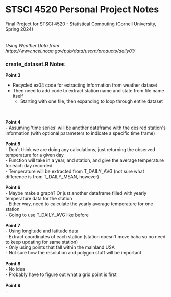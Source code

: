 <h1>STSCI 4520 Personal Project Notes</h1>
Final Project for STSCI 4520 - Statistical Computing (Cornell University, Spring 2024)
<br>
<br>
<br>
<i>Using Weather Data from https://www.ncei.noaa.gov/pub/data/uscrn/products/daily01/ </i>
<br>
<h3>create_dataset.R Notes</h3>
  
  <b>Point 3</b> <br>
  - Recycled ex04 code for extracting information from weather dataset <br>
  - Then need to add code to extract station name and state from file name itself <br>
    - Starting with one file, then expanding to loop through entire dataset
<br>  
<br>
  <b>Point 4</b> <br>
  - Assuming 'time series' will be another dataframe with the desired station's information (with optional parameters to indicate a specific time frame)
<br>
<br>
  <b>Point 5</b> <br>
  - Don't think we are doing any calculations, just returning the observed temperature for a given day <br>
  - Function will take in a year, and station, and give the average temperature for each day recorded <br>
  - Temperature will be extracted from T_DAILY_AVG (not sure what difference is from T_DAILY_MEAN, however)
<br>  
<br>
  <b>Point 6</b> <br>
  - Maybe make a graph? Or just another dataframe filled with yearly temperature data for the station <br>
  - Either way, need to calculate the yearly average temperature for one station<br>
    - Going to use T_DAILY_AVG like before
<br>
<br>
  <b>Point 7</b> <br>
  - Using longitude and latitude data <br>
  - Extract coordinates of each station (station doesn't move haha so no need to keep updating for same station) <br>
  - Only using points that fall within the mainland USA <br>
  - Not sure how the resolution and polygon stuff will be important
<br>
<br>
  <b>Point 8</b> <br>
  - No idea <br>
  - Probably have to figure out what a grid point is first
<br>   
<br>
  <b>Point 9</b> <br>
  - <br>
  




